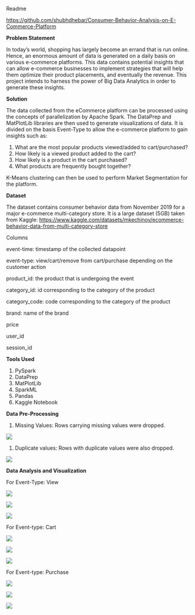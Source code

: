 ﻿Readme

<https://github.com/shubhdhebar/Consumer-Behavior-Analysis-on-E-Commerce-Platform> 

**Problem Statement**

In today’s world, shopping has largely become an errand that is run online. Hence, an enormous amount of data is generated on a daily basis on various e-commerce platforms. This data contains potential insights that can allow e-commerce businesses to implement strategies that will help them optimize their product placements, and eventually the revenue. This project intends to harness the power of Big Data Analytics in order to generate these insights.

**Solution**

The data collected from the eCommerce platform can be processed using the concepts of parallelization by Apache Spark. The DataPrep and MatPlotLib libraries are then used to generate visualizations of data. It is divided on the basis Event-Type to allow the e-commerce platform to gain insights such as:

1. What are the most popular products viewed/added to cart/purchased?
1. How likely is a viewed product added to the cart?
1. How likely is a product in the cart purchased? 
1. What products are frequently bought together?  

K-Means clustering can then be used to perform Market Segmentation for the platform. 

**Dataset**

The dataset contains consumer behavior data from November 2019 for a major e-commerce multi-category store. It is a large dataset (5GB) taken from Kaggle: <https://www.kaggle.com/datasets/mkechinov/ecommerce-behavior-data-from-multi-category-store>

Columns

event-time: timestamp of the collected datapoint

event-type: view/cart/remove from cart/purchase depending on the customer action

product\_id: the product that is undergoing the event

category\_id: id corresponding to the category of the product

category\_code: code corresponding to the category of the product

brand: name of the brand 

price

user\_id

session\_id

**Tools Used**

1. PySpark
1. DataPrep
1. MatPlotLib
1. SparkML
1. Pandas
1. Kaggle Notebook

**Data Pre-Processing**

1. Missing Values: Rows carrying missing values were dropped.

![](Aspose.Words.89cdc07d-e501-4e7d-8ddd-6805ef010b67.001.png)

1. Duplicate values: Rows with duplicate values were also dropped.

![](Aspose.Words.89cdc07d-e501-4e7d-8ddd-6805ef010b67.002.png)

**Data Analysis and Visualization**

For Event-Type: View

![](Aspose.Words.89cdc07d-e501-4e7d-8ddd-6805ef010b67.003.png)

![](Aspose.Words.89cdc07d-e501-4e7d-8ddd-6805ef010b67.004.png)

![](Aspose.Words.89cdc07d-e501-4e7d-8ddd-6805ef010b67.005.png)

For Event-type: Cart

![](Aspose.Words.89cdc07d-e501-4e7d-8ddd-6805ef010b67.006.png)

![](Aspose.Words.89cdc07d-e501-4e7d-8ddd-6805ef010b67.007.png)

![](Aspose.Words.89cdc07d-e501-4e7d-8ddd-6805ef010b67.003.png)


For Event-type: Purchase

![](Aspose.Words.89cdc07d-e501-4e7d-8ddd-6805ef010b67.008.png)

![](Aspose.Words.89cdc07d-e501-4e7d-8ddd-6805ef010b67.009.png)

![](Aspose.Words.89cdc07d-e501-4e7d-8ddd-6805ef010b67.010.png)





